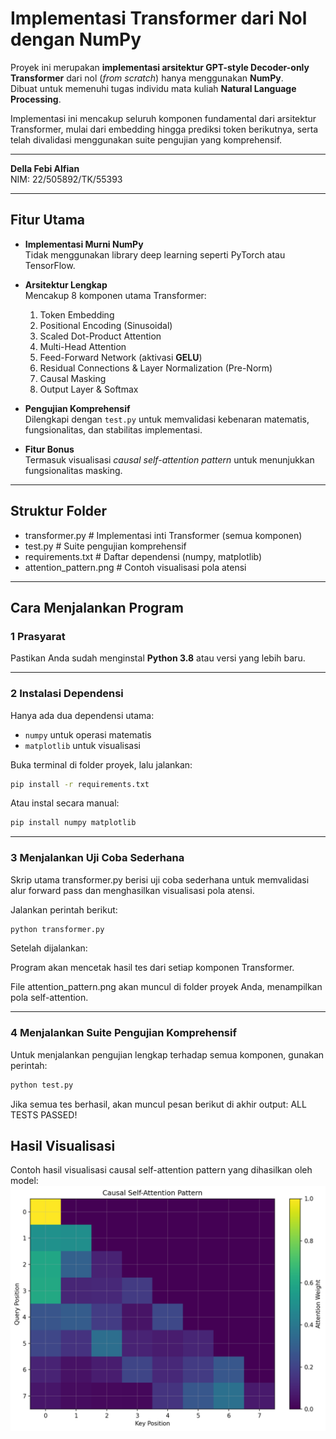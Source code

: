 # Implementasi Transformer dari Nol dengan NumPy

Proyek ini merupakan **implementasi arsitektur GPT-style Decoder-only Transformer** dari nol (*from scratch*) hanya menggunakan **NumPy**.  
Dibuat untuk memenuhi tugas individu mata kuliah **Natural Language Processing**.

Implementasi ini mencakup seluruh komponen fundamental dari arsitektur Transformer, mulai dari embedding hingga prediksi token berikutnya, serta telah divalidasi menggunakan suite pengujian yang komprehensif.

---

**Della Febi Alfian**  
NIM: 22/505892/TK/55393

---

## Fitur Utama

- **Implementasi Murni NumPy**  
  Tidak menggunakan library deep learning seperti PyTorch atau TensorFlow.

- **Arsitektur Lengkap**  
  Mencakup 8 komponen utama Transformer:
  1. Token Embedding  
  2. Positional Encoding (Sinusoidal)  
  3. Scaled Dot-Product Attention  
  4. Multi-Head Attention  
  5. Feed-Forward Network (aktivasi **GELU**)  
  6. Residual Connections & Layer Normalization (Pre-Norm)  
  7. Causal Masking  
  8. Output Layer & Softmax  

- **Pengujian Komprehensif**  
  Dilengkapi dengan `test.py` untuk memvalidasi kebenaran matematis, fungsionalitas, dan stabilitas implementasi.

- **Fitur Bonus**  
  Termasuk visualisasi *causal self-attention pattern* untuk menunjukkan fungsionalitas masking.

---

## Struktur Folder
- transformer.py # Implementasi inti Transformer (semua komponen)
- test.py # Suite pengujian komprehensif
- requirements.txt # Daftar dependensi (numpy, matplotlib)
- attention_pattern.png # Contoh visualisasi pola atensi


---

## Cara Menjalankan Program

### 1 Prasyarat
Pastikan Anda sudah menginstal **Python 3.8** atau versi yang lebih baru.

---

### ️2 Instalasi Dependensi

Hanya ada dua dependensi utama:
- `numpy` untuk operasi matematis  
- `matplotlib` untuk visualisasi  

Buka terminal di folder proyek, lalu jalankan:
```bash
pip install -r requirements.txt
```
Atau instal secara manual:
```bash
pip install numpy matplotlib
```

---

### ️3 Menjalankan Uji Coba Sederhana

Skrip utama transformer.py berisi uji coba sederhana untuk memvalidasi alur forward pass dan menghasilkan visualisasi pola atensi.

Jalankan perintah berikut:
```bash
python transformer.py
```
Setelah dijalankan:

Program akan mencetak hasil tes dari setiap komponen Transformer.

File attention_pattern.png akan muncul di folder proyek Anda, menampilkan pola self-attention.

---

### ️4 Menjalankan Suite Pengujian Komprehensif

Untuk menjalankan pengujian lengkap terhadap semua komponen, gunakan perintah:

```bash
python test.py
```
Jika semua tes berhasil, akan muncul pesan berikut di akhir output:
ALL TESTS PASSED!

## Hasil Visualisasi

Contoh hasil visualisasi causal self-attention pattern yang dihasilkan oleh model:
![Attention Pattern](attention_pattern.png)
